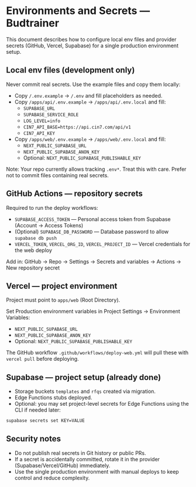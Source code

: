 # Environments and Secrets — Budtrainer

This document describes how to configure local env files and provider secrets (GitHub, Vercel, Supabase) for a single production environment setup.

## Local env files (development only)

Never commit real secrets. Use the example files and copy them locally:

- Copy `/.env.example` → `/.env` and fill placeholders as needed.
- Copy `/apps/api/.env.example` → `/apps/api/.env.local` and fill:
  - `SUPABASE_URL`
  - `SUPABASE_SERVICE_ROLE`
  - `LOG_LEVEL=info`
  - `CIN7_API_BASE=https://api.cin7.com/api/v1`
  - `CIN7_API_KEY`
- Copy `/apps/web/.env.example` → `/apps/web/.env.local` and fill:
  - `NEXT_PUBLIC_SUPABASE_URL`
  - `NEXT_PUBLIC_SUPABASE_ANON_KEY`
  - Optional: `NEXT_PUBLIC_SUPABASE_PUBLISHABLE_KEY`

Note: Your repo currently allows tracking `.env*`. Treat this with care. Prefer not to commit files containing real secrets.

## GitHub Actions — repository secrets

Required to run the deploy workflows:

- `SUPABASE_ACCESS_TOKEN` — Personal access token from Supabase (Account → Access Tokens)
- (Optional) `SUPABASE_DB_PASSWORD` — Database password to allow `supabase db push`
- `VERCEL_TOKEN`, `VERCEL_ORG_ID`, `VERCEL_PROJECT_ID` — Vercel credentials for the web deploy

Add in: GitHub → Repo → Settings → Secrets and variables → Actions → New repository secret

## Vercel — project environment

Project must point to `apps/web` (Root Directory).

Set Production environment variables in Project Settings → Environment Variables:

- `NEXT_PUBLIC_SUPABASE_URL`
- `NEXT_PUBLIC_SUPABASE_ANON_KEY`
- Optional: `NEXT_PUBLIC_SUPABASE_PUBLISHABLE_KEY`

The GitHub workflow `.github/workflows/deploy-web.yml` will pull these with `vercel pull` before deploying.

## Supabase — project setup (already done)

- Storage buckets `templates` and `rfqs` created via migration.
- Edge Functions stubs deployed.
- Optional: you may set project-level secrets for Edge Functions using the CLI if needed later:

```sh
supabase secrets set KEY=VALUE
```

## Security notes

- Do not publish real secrets in Git history or public PRs.
- If a secret is accidentally committed, rotate it in the provider (Supabase/Vercel/GitHub) immediately.
- Use the single production environment with manual deploys to keep control and reduce complexity.
